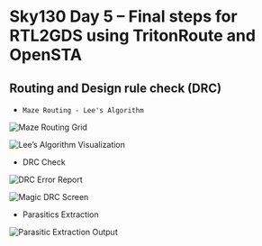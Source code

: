 # Sky130 Day 5 – Final steps for RTL2GDS using TritonRoute and OpenSTA

## Routing and Design rule check (DRC)

- `Maze Routing - Lee's Algorithm`

![Maze Routing Grid](../images/168.png)

![Lee’s Algorithm Visualization](../images/169.png)

- DRC Check

![DRC Error Report](../images/170.png)

![Magic DRC Screen](../images/171.png)

- Parasitics Extraction

![Parasitic Extraction Output](../images/172.png)

